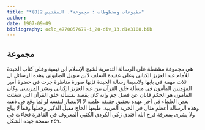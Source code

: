 ```yaml
---
title: "*مطبوعات ومخطوطات : مجموعة*. المقتبس 2(8)"
author: 
date: 1907-09-09
bibliography: oclc_4770057679-i_20-div_13.d1e3108.bib
---
```




##  مجموعة 


 هي مجموعة مشتملة على الرسالة التدمرية لشيخ الإسلام  ابن تيمية  وعلى كتاب الحيدة للأمام عبد العزيز الكناني وعلى عقيدة السلف لابن سهيل الصابوني وهذه الرسائل ال  ثلاث  مهمة في بابها ولاسيما رسالة الحيدة فإنها صورة مناظرة جرت في حضرة أمير المؤمنين المأمون في مسألة خلق القرآن بين عبد العزيز الكناني وبشر المريسي وكان المأمون هو الحكم قابان عن فضل جم وإنه كان يقصد بمسألة خلق القرآن التي شغلت بعض العلماء في آخر عهده تحقيق حقيقة علمية لا الانتصار لنفسه او لما وقع في ذهنه وهذه الرسالة أعظم مثال في الحرية العربية. طبعها الحاج مقبل الذكير وجعلها وفقاً لا يباع ولا يشرى يمعرفة فرج الله أفندي زكي الكردي الكتبي المعروف في القاهرة فجاءت في  ٢٤٩  صفحة جيدة   الشكل. 
